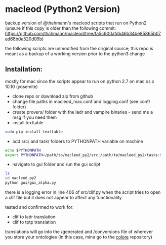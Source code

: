 macleod (Python2 Version)
======================================================

backup version of @thahmann's macleod scripts that run on Python2 (unsure if this copy is older than the following commit: <https://github.com/thahmann/macleod/tree/fa5c900afdb46b34be85865b07ad68b0a520d09b>)

the following scripts are unmodified from the original source; this repo is meant as a backup of a working version prior to the python3 change

Installation:
-------------
mostly for mac since the scripts appear to run on python 2.7 on mac os x 10.10 (yosemite)
* clone repo or download zip from github
* change file paths in macleod\_mac.conf and logging.conf (see conf/ folder)
* create provers/ folder with the ladr and vampire binaries - send me a msg if you need them
* install texttable
```bash
sudo pip install texttable
```
* add src/ and task/ folders to PYTHONPATH variable on machine
```bash
echo $PYTHONPATH
export PYTHONPATH=/path/to/macleod_py2/src:/path/to/macleod_py2/tasks:$PYTHONPATH
```
* navigate to gui folder and run the gui script
```bash
ls
cd macleod_py2
python gui/gui_alpha.py
```
there is a logging error in line 406 of src/clif.py when the script tries to open a clif file but it does not appear to affect any functionality

tested and confirmed to work for:
* clif to ladr translation
* clif to tptp translation

translations will go into the /generated and /conversions file of wherever you store your ontologies (in this case, mine go to the [colore](http://colore.oor.net) repository)
